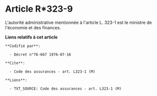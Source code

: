 # Article R*323-9

L'autorité administrative mentionnée à l'article L. 323-1 est le ministre de l'économie et des finances.

**Liens relatifs à cet article**

	**Codifié par**:

	  - Décret n°76-667 1976-07-16

	**Cite**:

	  - Code des assurances - art. L323-1 (M)

	**Liens**:

	  - TXT_SOURCE: Code des assurances - art. L323-1 (M)
